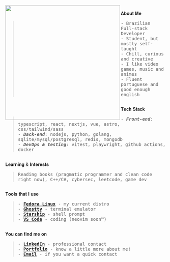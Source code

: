 <div float="left">
 <img src="https://i.pinimg.com/564x/89/46/9e/89469e2933bea0c3017353e16abbb861.jpg" width="360" align="left">
  <div float="left">
    <br>
    𝐀𝐛𝐨𝐮𝐭 𝐌𝐞
       <blockquote>
            <samp>
                - Brazilian Full-stack Developer<br/>
                - Student, but mostly self-taught<br/>
                - Chill, curious and creative<br/>
                - I like video games, music and animes<br/>
                - Fluent portuguese and good enough english
            </samp>
        </blockquote> 
    <h2></h2>
    𝐓𝐞𝐜𝐡 𝐒𝐭𝐚𝐜𝐤
        <blockquote>
            <samp>
                - <b><i>Front-end</i></b>: typescript, react, nextjs, vue, astro, css/tailwind/sass<br/>
                - <b><i>Back-end</i></b>: nodejs, python, golang, sqlite/mysql/postgresql, redis, mongodb<br/>
                - <b><i>DevOps & testing</i></b>: vitest, playwright, github actions, docker
            </samp>
        </blockquote>
    <h2></h2>
    𝐋𝐞𝐚𝐫𝐧𝐢𝐧𝐠 & 𝐈𝐧𝐭𝐞𝐫𝐞𝐬𝐭𝐬
        <blockquote>
            <samp>
                Reading books (pragmatic programmer and clean code right now), C++/C#, cybersec, leetcode, game dev
            </samp>
        </blockquote>
    <h2></h2>
    𝐓𝐨𝐨𝐥𝐬 𝐭𝐡𝐚𝐭 𝐈 𝐮𝐬𝐞
        <blockquote>
            <samp>
              - <a href="https://fedoraproject.org/"><b>Fedora Linux</b></a> - my current distro<br/>
              - <a href="https://ghostty.org/"><b>Ghostty</b></a> - terminal emulator<br/>
              - <a href="https://starship.rs/"><b>Starship</b></a> - shell prompt<br/>
              - <a href="https://code.visualstudio.com/"><b>VS Code</b></a> - coding (neovim soon™)
            </samp>
        </blockquote>
   <h2></h2>
     𝐘𝐨𝐮 𝐜𝐚𝐧 𝐟𝐢𝐧𝐝 𝐦𝐞 𝐨𝐧
     <blockquote>
      <samp>
      - <a href="https://www.linkedin.com/in/mateusmascarelo"><b>LinkedIn</b></a> - professional contact<br/>
      - <a href="https://kazyel.dev/"><b>Portfolio</b></a> - know a little more about me!<br/>
      - <a href="mailto:m.mascarelo@gmail.com"><b>Email</b></a> - if you want a quick contact<br/>
      </samp>
     </blockquote>
    
</div>
